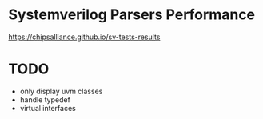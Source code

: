 # Systemverilog Parsers Performance
https://chipsalliance.github.io/sv-tests-results

# TODO
 - only display uvm classes
 - handle typedef
 - virtual interfaces
